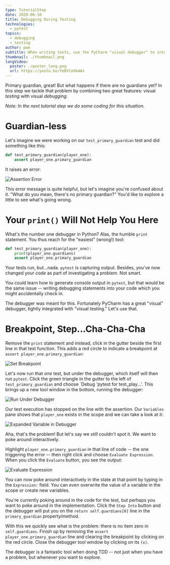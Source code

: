 ```yaml
---
type: TutorialStep
date: 2020-06-10
title: Debugging During Testing
technologies:
  - pytest
topics:
  - debugging
  - testing
author: pwe
subtitle: When writing tests, use the PyCharm "visual debugger" to interactively poke around in the context of a problem.
thumbnail: ./thumbnail.png
longVideo:
  poster: ./poster_long.png
  url: https://youtu.be/feBYCeOk4As
---
```


Primary guardian, great! But what happens if there are no guardians yet? In this step we tackle that problem by combining two great features: visual *testing* with visual *debugging*.

*Note: In the next tutorial step we do some coding for this situation.*

# Guardian-less

Let's imagine we were working on our `test_primary_guardian` test and did something like this:

```python
def test_primary_guardian(player_one):
    assert player_one.primary_guardian
```

It raises an error:

![Assertion Error](./assertion_error.png)

This error message is quite helpful, but let's imagine you're confused about it. "What do you mean, there's no primary guardian?" You'd like to explore a little to see what's going wrong.

# Your `print()` Will Not Help You Here

What's the number one debugger in Python? Alas, the humble `print` statement. You thus reach for the "easiest" (wrong!) tool:

```python
def test_primary_guardian(player_one):
    print(player_one.guardians)
    assert player_one.primary_guardian
```

Your tests run, but...nada. `pytest` is capturing output. Besides, you've now changed your *code* as part of investigating a problem. Not smart.

You could learn how to generate console output in `pytest`, but that would be the same issue -- writing debugging statements into your code which you might accidentally check in.

The debugger was meant for this. Fortunately PyCharm has a great "visual" debugger, tightly integrated with "visual testing." Let's use that.

# Breakpoint, Step...Cha-Cha-Cha

Remove the `print` statement and instead, click in the gutter beside the first line in that test function. This adds a red circle to indicate a breakpoint at `assert player_one.primary_guardian`:

![Set Breakpoint](./breakpoint.png)

Let's now run that *one* test, but under the debugger, which itself will then run `pytest`. Click the green triangle in the gutter to the left of `test_primary_guardian` and choose `Debug 'pytest for test_play...'. This brings up a new tool window in the bottom, running the debugger:

![Run Under Debugger](./run_under_debugger.png)

Our test execution has stopped on the line with the assertion. Our `Variables` pane shows that `player_one` exists in the scope and we can take a look at it:

![Expanded Variable in Debugger](./no_guardians.png)

Aha, that's the problem! But let's say we *still* couldn't spot it. We want to poke around interactively.

Highlight `player_one.primary_guardian` in that line of code -- the one triggering the error -- then right click and choose `Evaluate Expression`. When you click the `Evaluate` button, you see the output:

![Evaluate Expression](./evaluate_expression.png)

You can now poke around interactively in the state at that point by typing in the `Expression:` field. You can even overwrite the value of a variable in the scope or create new variables.

You're currently poking around in the code for the test, but perhaps you want to poke around in the implementation. Click the `Step Into` button and the debugger will put you on the `return self.guardians[0]` line in the `primary_guardian` property/method.

With this we quickly see what is the problem: there is no item zero in `self.guardians`. Finish up by removing the `assert player_one.primary_guardian` line and clearing the breakpoint by clicking on the red circle. Close the debugger tool window by clicking on its `(x)`.

The debugger is a fantastic tool when doing TDD -- not just when you have a problem, but whenever you want to explore.

